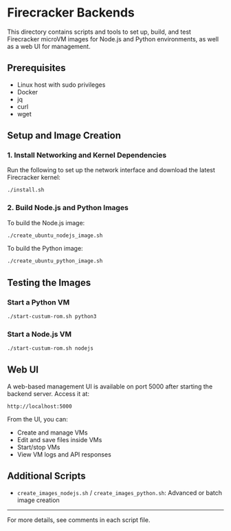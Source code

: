 # Firecracker Backends

This directory contains scripts and tools to set up, build, and test Firecracker microVM images for Node.js and Python environments, as well as a web UI for management.

## Prerequisites
- Linux host with sudo privileges
- Docker
- jq
- curl
- wget

## Setup and Image Creation

### 1. Install Networking and Kernel Dependencies
Run the following to set up the network interface and download the latest Firecracker kernel:

```sh
./install.sh
```

### 2. Build Node.js and Python Images
To build the Node.js image:
```sh
./create_ubuntu_nodejs_image.sh
```

To build the Python image:
```sh
./create_ubuntu_python_image.sh
```

## Testing the Images

### Start a Python VM
```sh
./start-custum-rom.sh python3
```

### Start a Node.js VM
```sh
./start-custum-rom.sh nodejs
```

## Web UI

A web-based management UI is available on port 5000 after starting the backend server. Access it at:

```
http://localhost:5000
```

From the UI, you can:
- Create and manage VMs
- Edit and save files inside VMs
- Start/stop VMs
- View VM logs and API responses

## Additional Scripts
- `create_images_nodejs.sh` / `create_images_python.sh`: Advanced or batch image creation

---

For more details, see comments in each script file.
